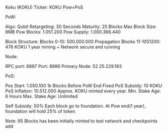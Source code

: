 Koku (KOKU)
Ticker: KOKU
Pow+PoS


PoW:

Algo: Qubit
Retargeting: 30 Seconds
Maturity: 25 Blocks
Max Block Size: 8MB
Pow Blocks: 1.051.200
Pow Supply: 1.000.366.440

Block Structure:
Blocks 0-10: 500.000.000 Propagation
Blocks 11-1051200: 476 KOKU 1 year mining + Network secure and running

Node:

RPC port: 8887
Port:     8886
Primary Node: 52.25.229.183


PoS:

Pos Start: 1.050.100 1k Blocks Before PoW End 
Fixed PoS Subsidy: 10 KOKU
PoS Inflation: 10.512.000 Approx. KOKU minted every year.
Min. Stake Age: 6 Hours
Max. Stake Age: Unlimited


Self Subsidy:
50% Each block go to foundation.
At Pow end(1 year), foundation will hold 25% of token.

Note:
95 Blocks has been initially minted to test network and checkpoints add
